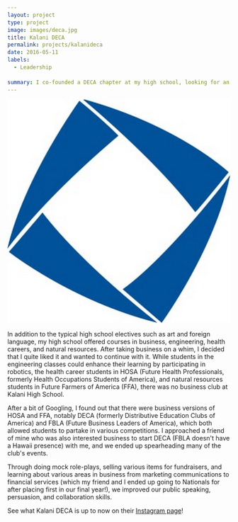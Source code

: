 ```yaml
---
layout: project
type: project
image: images/deca.jpg
title: Kalani DECA
permalink: projects/kalanideca
date: 2016-05-11
labels:
  - Leadership
  
summary: I co-founded a DECA chapter at my high school, looking for an opportunity to apply knowledge from business class.
---
```


<img class="ui medium right floated rounded image" src="/images/deca.jpg">

In addition to the typical high school electives such as art and foreign language, my high school offered courses in business, engineering, health careers, and natural resources. After taking business on a whim, I decided that I quite liked it and wanted to continue with it. While students in the engineering classes could enhance their learning by participating in robotics, the health career students in HOSA (Future Health Professionals, formerly Health Occupations Students of America), and natural resources students in Future Farmers of America (FFA), there was no business club at Kalani High School. 

After a bit of Googling, I found out that there were business versions of HOSA and FFA, notably DECA (formerly Distributive Education Clubs of America) and FBLA (Future Business Leaders of America), which both allowed students to partake in various competitions. I approached a friend of mine who was also interested business to start DECA (FBLA doesn't have a Hawaii presence) with me, and we ended up spearheading many of the club's events.  

Through doing mock role-plays, selling various items for fundraisers, and learning about various areas in business from marketing communications to financial services (which my friend and I ended up going to Nationals for after placing first in our final year!), we improved our public speaking, persuasion, and collaboration skills. 

See what Kalani DECA is up to now on their [Instagram page](https://www.instagram.com/kalani_deca)!



